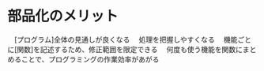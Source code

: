 # 部品化のメリット
　[プログラム]全体の見通しが良くなる
　処理を把握しやすくなる
　機能ごとに[関数]を記述するため、修正範囲を限定できる
　何度も使う機能を関数にまとめることで、プログラミングの作業効率があがる
